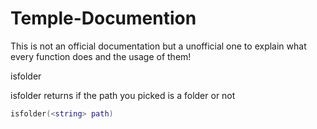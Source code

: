 # Temple-Documention

This is not an official documentation but a unofficial one to explain what every function does and the usage of them!

isfolder

isfolder returns if the path you picked is a folder or not

```lua
isfolder(<string> path)
```
